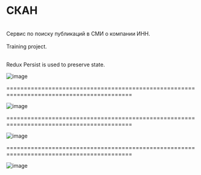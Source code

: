 # СКАН
<br>
Сервис по поиску публикаций в СМИ о компании ИНН.<br>
<br>
Training project.<br>
<br>

Redux Persist is used to preserve state.

![image](https://github.com/alex-sfry/SCAN/assets/114966627/4b8dad72-ceed-477b-935a-707a3006db84)

==========================================================================================

![image](https://github.com/alex-sfry/SCAN/assets/114966627/748b3777-58fc-485e-a418-f179e5e6ca15)

==========================================================================================

![image](https://github.com/alex-sfry/SCAN/assets/114966627/233aa542-13f7-45b7-ab1e-6800063aa94f)

==========================================================================================

![image](https://github.com/alex-sfry/SCAN/assets/114966627/304512e5-de51-4cbc-b669-0caf76826e02)
